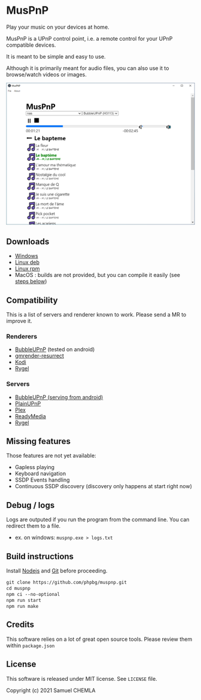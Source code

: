 # MusPnP

Play your music on your devices at home.

MusPnP is a UPnP control point, i.e. a remote control for your UPnP compatible devices.

It is meant to be simple and easy to use.

Although it is primarily meant for audio files, you can also use it to browse/watch videos or images. 

![](screenshot.png)

## Downloads
* [Windows](https://github.com/phpbg/muspnp/releases/download/1.0.0-rc3/muspnp-1.0.0-rc3.Setup.exe)
* [Linux deb](https://github.com/phpbg/muspnp/releases/download/1.0.0-rc3/muspnp_1.0.0-rc3_amd64.deb)
* [Linux rpm](https://github.com/phpbg/muspnp/releases/download/1.0.0-rc3/muspnp-1.0.0.rc3.x86_64.rpm)
* MacOS : builds are not provided, but you can compile it easily (see [steps below](#build-instructions))

## Compatibility

This is a list of servers and renderer known to work. Please send a MR to improve it.

### Renderers
* [BubbleUPnP](https://play.google.com/store/apps/details?id=com.bubblesoft.android.bubbleupnp) (tested on android)
* [gmrender-resurrect](https://github.com/hzeller/gmrender-resurrect)
* [Kodi](https://kodi.tv/)
* [Rygel](https://wiki.gnome.org/Projects/Rygel)

### Servers
* [BubbleUPnP (serving from android)](https://play.google.com/store/apps/details?id=com.bubblesoft.android.bubbleupnp)
* [PlainUPnP](https://github.com/m3sv/PlainUPnP)
* [Plex](https://www.plex.tv/media-server-downloads)
* [ReadyMedia](https://sourceforge.net/projects/minidlna/)
* [Rygel](https://wiki.gnome.org/Projects/Rygel)

## Missing features
Those features are not yet available:
* Gapless playing
* Keyboard navigation
* SSDP Events handling
* Continuous SSDP discovery (discovery only happens at start right now)

## Debug / logs
Logs are outputed if you run the program from the command line. You can redirect them to a file.
* ex. on windows: `muspnp.exe > logs.txt`

## Build instructions
Install [Nodejs](https://nodejs.org) and [Git](https://git-scm.com/) before proceeding.
```
git clone https://github.com/phpbg/muspnp.git
cd muspnp
npm ci --no-optional
npm run start
npm run make
```

## Credits
This software relies on a lot of great open source tools. Please review them within `package.json` 

## License
This software is released under MIT license. See `LICENSE` file.

Copyright (c) 2021 Samuel CHEMLA